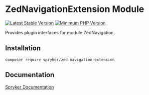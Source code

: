 # ZedNavigationExtension Module
[![Latest Stable Version](https://poser.pugx.org/spryker/zed-navigation-extension/v/stable.svg)](https://packagist.org/packages/spryker/zed-navigation-extension)
[![Minimum PHP Version](https://img.shields.io/badge/php-%3E%3D%208.3-8892BF.svg)](https://php.net/)

Provides plugin interfaces for module ZedNavigation.

## Installation

```
composer require spryker/zed-navigation-extension
```

## Documentation

[Spryker Documentation](https://docs.spryker.com)
